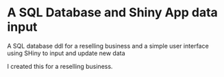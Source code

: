 # A SQL Database and Shiny App data input

A SQL database ddl for a reselling business and a simple user interface using SHiny to input and update new data

I created this for a reselling business.
